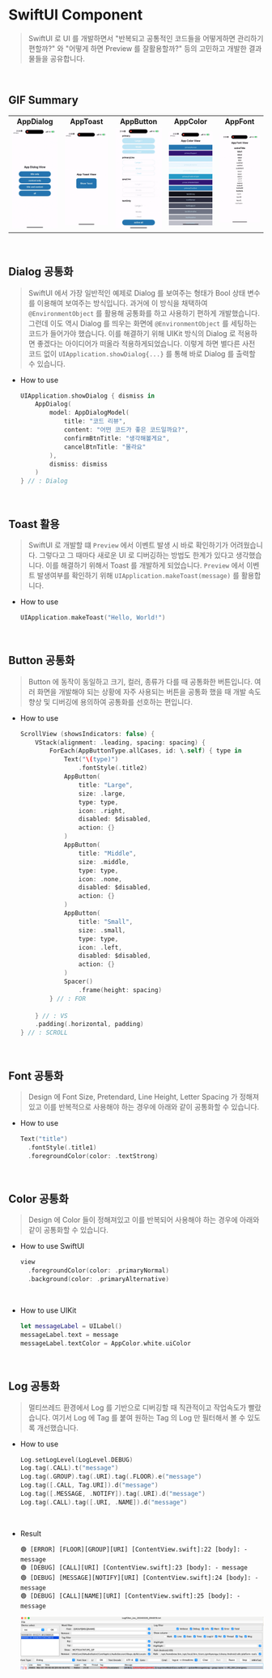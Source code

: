 # SwiftUI Component
> SwiftUI 로 UI 를 개발하면서 "반복되고 공통적인 코드들을 어떻게하면 관리하기 편할까?" 와 "어떻게 하면 Preview 를 잘활용할까?" 등의 고민하고 개발한 결과물들을 공유합니다.

<br>

## GIF Summary
<table>
  <tr>
    <td align="center"><b>AppDialog</b></td>
    <td align="center"><b>AppToast</b></td>
    <td align="center"><b>AppButton</b></td>
    <td align="center"><b>AppColor</b></td>
    <td align="center"><b>AppFont</b></td>
  </tr>
  <tr>
    <td><img src="SwiftUIComponent/res/gif/AppDialog.gif" width="160"/></td>
    <td><img src="SwiftUIComponent/res/gif/AppToast.gif" width="160"/></td>
    <td><img src="SwiftUIComponent/res/gif/AppButton.gif" width="160"/></td>
    <td><img src="SwiftUIComponent/res/gif/AppColor.gif" width="160"/></td>
    <td><img src="SwiftUIComponent/res/gif/AppFont.gif" width="160"/></td>
  </tr>
</table>
<br>

## Dialog 공통화
> SwiftUI 에서 가장 일반적인 예제로 Dialog 를 보여주는 형태가 Bool 상태 변수를 이용해여 보여주는 방식입니다.
> 과거에 이 방식을 채택하여 `@EnvironmentObject` 를 활용해 공통화를 하고 사용하기 편하게 개발했습니다.
> 그런데 이도 역시 Dialog 를 띄우는 화면에 `@EnvironmentObject` 를 세팅하는 코드가 들어가야 했습니다.
> 이를 해결하기 위해 UIKit 방식의 Dialog 로 적용하면 좋겠다는 아이디어가 떠올라 적용하게되었습니다.
> 이렇게 하면 별다른 사전 코드 없이 `UIApplication.showDialog{...}` 를 통해 바로 Dialog 를 출력할 수 있습니다.

- How to use
  ``` swift
  UIApplication.showDialog { dismiss in
      AppDialog(
          model: AppDialogModel(
              title: "코드 리뷰",
              content: "어떤 코드가 좋은 코드일까요?",
              confirmBtnTitle: "생각해볼게요",
              cancelBtnTitle: "몰라요"
          ),
          dismiss: dismiss
      )
  } // : Dialog
  ```

<br>

## Toast 활용
> SwiftUI 로 개발할 떄 `Preview` 에서 이벤트 발생 시 바로 확인하기가 어려웠습니다.
> 그렇다고 그 때마다 새로운 UI 로 디버깅하는 방법도 한계가 있다고 생각했습니다.
> 이를 해결하기 위해서 Toast 를 개발하게 되었습니다.
> `Preview` 에서 이벤트 발생여부를 확인하기 위해 `UIApplication.makeToast(message)` 를 활용합니다.

- How to use
  ``` swift
  UIApplication.makeToast("Hello, World!")
  ```

<br>

## Button 공통화
> Button 에 동작이 동일하고 크기, 컬러, 종류가 다를 때 공통화한 버튼입니다. 여러 화면을 개발해야 되는 상황에 자주 사용되는 버튼을 공통화 했을 때 개발 속도 향상 및 디버깅에 용의하여 공통화를 선호하는 편입니다.
- How to use
  ``` swift
  ScrollView (showsIndicators: false) {
      VStack(alignment: .leading, spacing: spacing) {
          ForEach(AppButtonType.allCases, id: \.self) { type in
              Text("\(type)")
                  .fontStyle(.title2)
              AppButton(
                  title: "Large",
                  size: .large,
                  type: type,
                  icon: .right,
                  disabled: $disabled,
                  action: {}
              )
              AppButton(
                  title: "Middle",
                  size: .middle,
                  type: type,
                  icon: .none,
                  disabled: $disabled,
                  action: {}
              )
              AppButton(
                  title: "Small",
                  size: .small,
                  type: type,
                  icon: .left,
                  disabled: $disabled,
                  action: {}
              )
              Spacer()
                  .frame(height: spacing)
          } // : FOR
          
      } // : VS
      .padding(.horizontal, padding)
  } // : SCROLL
  ```

<br>

## Font 공통화
> Design 에 Font Size, Pretendard, Line Height, Letter Spacing 가 정해져있고 이를 반복적으로 사용해야 하는 경우에 아래와 같이 공통화할 수 있습니다.
- How to use
  ``` swift
  Text("title")
    .fontStyle(.title1)
    .foregroundColor(color: .textStrong)
  ```

<br>

## Color 공통화
> Design 에 Color 들이 정해져있고 이를 반복되어 사용해야 하는 경우에 아래와 같이 공통화할 수 있습니다.
- How to use SwiftUI
  ``` swift
  view
    .foregroundColor(color: .primaryNormal)
    .background(color: .primaryAlternative)
  ```
  <br>
- How to use UIKit

  ``` swift
  let messageLabel = UILabel()
  messageLabel.text = message
  messageLabel.textColor = AppColor.white.uiColor
  ```

<br>

## Log 공통화
> 멀티쓰레드 환경에서 Log 를 기반으로 디버깅할 때 직관적이고 작업속도가 빨랐습니다.
> 여기서 Log 에 Tag 를 붙여 원하는 Tag 의 Log 만 필터해서 볼 수 있도록 개선했습니다.

- How to use
  ``` swift
  Log.setLogLevel(LogLevel.DEBUG)
  Log.tag(.CALL).t("message")
  Log.tag(.GROUP).tag(.URI).tag(.FLOOR).e("message")
  Log.tag([.CALL, Tag.URI]).d("message")
  Log.tag([.MESSAGE, .NOTIFY]).tag(.URI).d("message")
  Log.tag(.CALL).tag([.URI, .NAME]).d("message")
  ```

<br>

- Result
  ```
  🟢 [ERROR] [FLOOR][GROUP][URI] [ContentView.swift]:22 [body]: - message
  🟢 [DEBUG] [CALL][URI] [ContentView.swift]:23 [body]: - message
  🟢 [DEBUG] [MESSAGE][NOTIFY][URI] [ContentView.swift]:24 [body]: - message
  🟢 [DEBUG] [CALL][NAME][URI] [ContentView.swift]:25 [body]: - message
  ```

  ![LogFilter](SwiftUIComponent/res/image/logFilterImage.png)
